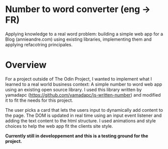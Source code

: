 # Number to word converter (eng -> FR)


Applying knowledge to a real word problem: building a simple web app for a Blog (annieandre.com) using existing libraries, implementing them
and applying refacotring principales. 

# Overview

For a project outside of The Odin Project, I wanted to implement what I learned to a real world business context: A simple number to word web app using an existing open source library. I used this library written by yamadapc (https://github.com/yamadapc/js-written-number) and modified it to fit the needs for this project.

The user picks a card that lets the users input to dynamically add content to the page. The DOM is updated in real time using an input event listener and adding the text content to the html structure. I used animations and style choices to help the web app fit the clients site style. 

**Currently still in developpement and this is a testing ground for the project.**
